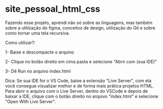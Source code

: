 # site_pessoal_html_css
Fazendo esse projeto, aprendi não só sobre as linguagens, mas também sobre a utilização do figma, conceitos de design, utilização do Git e sobre como tornar uma tela recursiva.

Como utilizar?:

1- Baixe e descompacte o arquivo 

2- Clique no botão direito em cima pasta e selecione "Abrir com (sua IDE)"

3- Dê Run no arquivo index.html

Dica: Se sua IDE for o VS Code, baixe a extensão "Live Server", com ela você consegue visualizar melhor e de forma mais prática projetos HTML.
Para abrir o arquivo com o Live Server, dentro do VSCode e depois de baixar a IDE, clique com o botão direito no arquivo "index.html" e selecione "Open With Live Server".
